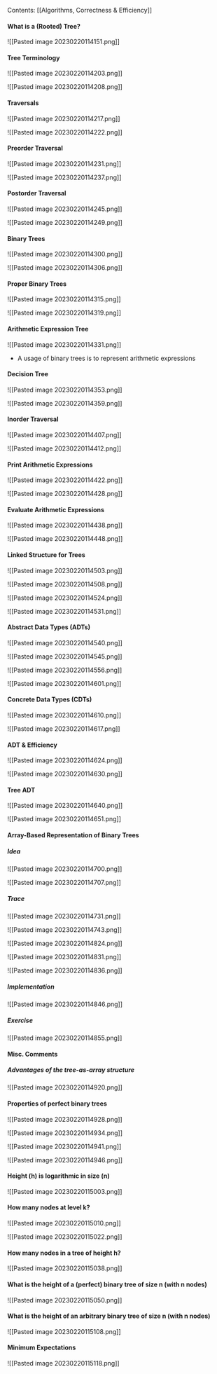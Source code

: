 Contents:
[[Algorithms, Correctness & Efficiency]]

#### What is a (Rooted) Tree?
![[Pasted image 20230220114151.png]]

#### Tree Terminology
![[Pasted image 20230220114203.png]]

![[Pasted image 20230220114208.png]]

#### Traversals
![[Pasted image 20230220114217.png]]

![[Pasted image 20230220114222.png]]

#### Preorder Traversal
![[Pasted image 20230220114231.png]]

![[Pasted image 20230220114237.png]]

#### Postorder Traversal
![[Pasted image 20230220114245.png]]

![[Pasted image 20230220114249.png]]

#### Binary Trees
![[Pasted image 20230220114300.png]]

![[Pasted image 20230220114306.png]]

#### Proper Binary Trees
![[Pasted image 20230220114315.png]]

![[Pasted image 20230220114319.png]]

#### Arithmetic Expression Tree
![[Pasted image 20230220114331.png]]
- A usage of binary trees is to represent arithmetic expressions
#### Decision Tree
![[Pasted image 20230220114353.png]]

![[Pasted image 20230220114359.png]]

#### Inorder Traversal
![[Pasted image 20230220114407.png]]

![[Pasted image 20230220114412.png]]

#### Print Arithmetic Expressions
![[Pasted image 20230220114422.png]]

![[Pasted image 20230220114428.png]]

#### Evaluate Arithmetic Expressions
![[Pasted image 20230220114438.png]]

![[Pasted image 20230220114448.png]]

#### Linked Structure for Trees
![[Pasted image 20230220114503.png]]

![[Pasted image 20230220114508.png]]

![[Pasted image 20230220114524.png]]

![[Pasted image 20230220114531.png]]

#### Abstract Data Types (ADTs)
![[Pasted image 20230220114540.png]]

![[Pasted image 20230220114545.png]]

![[Pasted image 20230220114556.png]]

![[Pasted image 20230220114601.png]]

#### Concrete Data Types (CDTs)
![[Pasted image 20230220114610.png]]

![[Pasted image 20230220114617.png]]

#### ADT & Efficiency
![[Pasted image 20230220114624.png]]

![[Pasted image 20230220114630.png]]

#### Tree ADT
![[Pasted image 20230220114640.png]]

![[Pasted image 20230220114651.png]]

#### Array-Based Representation of Binary Trees
##### Idea
![[Pasted image 20230220114700.png]]

![[Pasted image 20230220114707.png]]

##### Trace
![[Pasted image 20230220114731.png]]

![[Pasted image 20230220114743.png]]

![[Pasted image 20230220114824.png]]

![[Pasted image 20230220114831.png]]

![[Pasted image 20230220114836.png]]


##### Implementation
![[Pasted image 20230220114846.png]]

##### Exercise
![[Pasted image 20230220114855.png]]

#### Misc. Comments
##### Advantages of the tree-as-array structure
![[Pasted image 20230220114920.png]]

#### Properties of perfect binary trees
![[Pasted image 20230220114928.png]]

![[Pasted image 20230220114934.png]]

![[Pasted image 20230220114941.png]]

![[Pasted image 20230220114946.png]]

#### Height (h) is logarithmic in size (n)
![[Pasted image 20230220115003.png]]

#### How many nodes at level k?
![[Pasted image 20230220115010.png]]

![[Pasted image 20230220115022.png]]

#### How many nodes in a tree of height h?
![[Pasted image 20230220115038.png]]

#### What is the height of a (perfect) binary tree of size n (with n nodes)
![[Pasted image 20230220115050.png]]

#### What is the height of an arbitrary binary tree of size n (with n nodes)
![[Pasted image 20230220115108.png]]

#### Minimum Expectations
![[Pasted image 20230220115118.png]]
